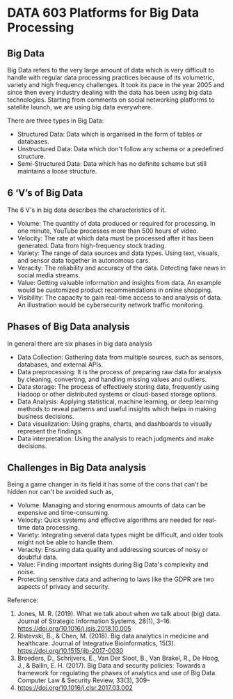 # DATA 603 Platforms for Big Data Processing

## Big Data
Big Data refers to the very large amount of data which is very difficult to handle with regular data processing practices because of its volumetric, variety and high frequency challenges. It took its pace in the year 2005 and since then every industry dealing with the data has been using big data technologies. Starting from comments on social networking platforms to satellite launch, we are using big data everywhere.

There are three types in Big Data:
- Structured Data: Data which is organised in the form of tables or databases.
- Unstructured Data: Data which don't follow any schema or a predefined structure.
- Semi-Structured Data: Data which has no definite scheme but still maintains a loose structure.

## 6 ‘V’s of Big Data
The 6 V's in big data describes the characteristics of it.

- Volume: The quantity of data produced or required for processing. In one minute, YouTube processes more than 500 hours of video.
- Velocity: The rate at which data must be processed after it has been generated. Data from high-frequency stock trading.
- Variety: The range of data sources and data types. Using text, visuals, and sensor data together in autonomous cars.
- Veracity: The reliability and accuracy of the data. Detecting fake news in social media streams.
- Value: Getting valuable information and insights from data. An example would be customized product recommendations in online shopping.
- Visibility: The capacity to gain real-time access to and analysis of data. An illustration would be cybersecurity network traffic monitoring.

## Phases of Big Data analysis
In general there are six phases in big data analysis

- Data Collection: Gathering data from multiple sources, such as sensors, databases, and external APIs.
- Data preprocessing: It is the process of preparing raw data for analysis by cleaning, converting, and handling missing values and outliers.
- Data storage: The process of effectively storing data, frequently using Hadoop or other distributed systems or cloud-based storage options.
- Data Analysis: Applying statistical, machine learning, or deep learning methods to reveal patterns and useful insights which helps in making business decisions.
- Data visualization: Using graphs, charts, and dashboards to visually represent the findings.
- Data interpretation: Using the analysis to reach judgments and make decisions.


## Challenges in Big Data analysis
Being a game changer in its field it has some of the cons that can't be hidden nor can't be avoided such as,

- Volume: Managing and storing enormous amounts of data can be expensive and time-consuming.
- Velocity: Quick systems and effective algorithms are needed for real-time data processing.
- Variety: Integrating several data types might be difficult, and older tools might not be able to handle them.
- Veracity: Ensuring data quality and addressing sources of noisy or doubtful data.
- Value: Finding important insights during Big Data's complexity and noise.
- Protecting sensitive data and adhering to laws like the GDPR are two aspects of privacy and security.

Reference:
1. Jones, M. R. (2019). What we talk about when we talk about (big) data. Journal of Strategic Information Systems, 28(1), 3–16. https://doi.org/10.1016/j.jsis.2018.10.005
2. Ristevski, B., & Chen, M. (2018). Big data analytics in medicine and healthcare. Journal of Integrative Bioinformatics, 15(3). https://doi.org/10.1515/jib-2017-0030
3. Broeders, D., Schrijvers, E., Van Der Sloot, B., Van Brakel, R., De Hoog, J., & Ballin, E. H. (2017). Big Data and security policies: Towards a framework for regulating the phases of analytics and use of Big Data. Computer Law & Security Review, 33(3), 309–
323. https://doi.org/10.1016/j.clsr.2017.03.002


